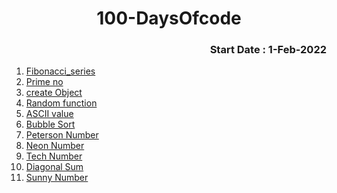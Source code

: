 <h1 align="center">100-DaysOfcode</h1>
<h3 align="right">Start Date : 1-Feb-2022</h3>
<ol>
  <li><a href="https://github.com/thesurojit-das/100-DaysOfcode/blob/main/Fibonacci_series.java">Fibonacci_series </a></li>
  <li><a href="https://github.com/thesurojit-das/100-DaysOfcode/blob/main/Prime_no.java">Prime no</a></li>
  <li><a href="https://github.com/thesurojit-das/100-DaysOfcode/blob/main/Create_Object.java">create Object</a></li>
  <li><a href="https://github.com/thesurojit-das/100-DaysOfcode/blob/main/random.java">Random function</a></li>
  <li><a href="https://github.com/thesurojit-das/100-DaysOfcode/blob/main/ASCII.java">ASCII value</a></li>
  <li><a href="https://github.com/thesurojit-das/100-DaysOfcode/blob/main/sort.java">Bubble Sort </a></li>
  <li><a href="https://github.com/thesurojit-das/100-DaysOfcode/blob/main/Peterson_no.java">Peterson Number</a></li>
  <li><a href="https://github.com/thesurojit-das/100-DaysOfcode/blob/main/Neon_no.java">Neon Number</a></li>
  <li><a href="https://github.com/thesurojit-das/100-DaysOfcode/blob/main/Tech_no.java">Tech Number</a></li>
  <li><a href="https://github.com/thesurojit-das/100-DaysOfcode/blob/main/diagonal_sum.java">Diagonal Sum</a></li>
    <li><a href="https://github.com/thesurojit-das/100-DaysOfcode/blob/main/sunny_no.java">Sunny Number</a></li>  
</ol>
